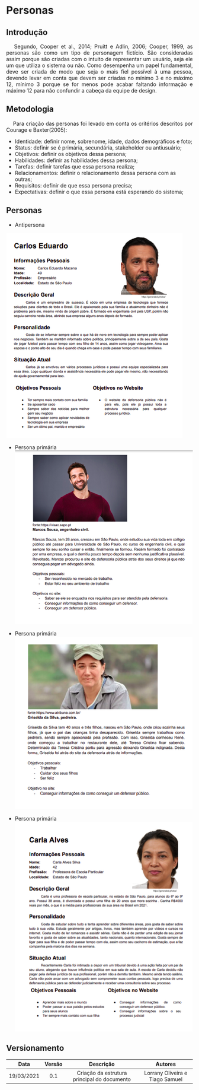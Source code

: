 # Personas

## Introdução

<p align='justify'> &emsp; 
    Segundo, Cooper et al., 2014; Pruitt e Adlin, 2006; Cooper, 1999, as personas são como um tipo de personagem fictício. São consideradas assim porque são criadas com o intuito de representar um usuário, seja ele um que utiliza o sistema ou não. Como desempenha um papel fundamental, deve ser criada de modo que seja o mais fiel possível à uma pessoa, devendo levar em conta que devem ser criadas no mínimo 3 e no máximo 12, mínimo 3 porque se for menos pode acabar faltando informação e máximo 12 para não confundir a cabeça da equipe de design.</p>

## Metodologia

<p align='justify'> &emsp; Para criação das personas foi levado em conta os critérios descritos por Courage e Baxter(2005):

- Identidade: definir nome, sobrenome, idade, dados demográficos e foto;
- Status: definir se é primária, secundária, stakeholder ou antiusuário;
- Objetivos: definir os objetivos dessa persona;
- Habilidades: definir as habilidades dessa persona;
- Tarefas: definir tarefas que essa persona realiza;
- Relacionamentos: definir o relacionamento dessa persona com as outras;
- Requisitos: definir de que essa persona precisa;
- Expectativas: definir o que essa persona está esperando do sistema;
</p>

## Personas

- Antipersona

![](../assets/personas/persona1.png)

- Persona primária
![](../assets/personas/persona2.png)

- Persona primária
![](../assets/personas/persona3.png)

- Persona primária
![](../assets/personas/persona4.png)





## Versionamento

|    Data    | Versão |                  Descrição                  |               Autores               |
| :--------: | :----: | :-----------------------------------------: | :---------------------------------: |
| 19/03/2021 |  0.1   | Criação da estrutura principal do documento | Lorrany Oliveira e Tiago Samuel |
